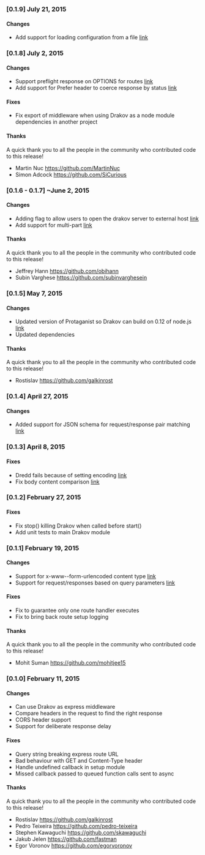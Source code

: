 ### [0.1.9] July 21, 2015

#### Changes

* Add support for loading configuration from a file [link](https://github.com/Aconex/drakov/pull/71)


### [0.1.8] July 2, 2015

#### Changes

* Support preflight response on OPTIONS for routes [link](https://github.com/Aconex/drakov/pull/59)
* Add support for Prefer header to coerce response by status [link](https://github.com/Aconex/drakov/pull/61)

#### Fixes

* Fix export of middleware when using Drakov as a node module dependencies in another project

#### Thanks

A quick thank you to all the people in the community who contributed code to this release!

* Martin Nuc https://github.com/MartinNuc
* Simon Adcock https://github.com/SiCurious


### [0.1.6 - 0.1.7] ~June 2, 2015

#### Changes

* Adding flag to allow users to open the drakov server to external host [link](https://github.com/Aconex/drakov/pull/55)
* Add support for multi-part [link](https://github.com/Aconex/drakov/pull/56)

#### Thanks

A quick thank you to all the people in the community who contributed code to this release!

* Jeffrey Hann https://github.com/obihann
* Subin Varghese https://github.com/subinvarghesein


### [0.1.5] May 7, 2015

#### Changes

* Updated version of Protaganist so Drakov can build on 0.12 of node.js [link](https://github.com/Aconex/drakov/pull/52)
* Updated dependencies

#### Thanks

A quick thank you to all the people in the community who contributed code to this release!

* Rostislav https://github.com/galkinrost


### [0.1.4] April 27, 2015

#### Changes

* Added support for JSON schema for request/response pair matching [link](https://github.com/Aconex/drakov/pull/50)


### [0.1.3] April 8, 2015

#### Fixes

* Dredd fails because of setting encoding  [link](https://github.com/Aconex/drakov/issues/44)
* Fix body content comparison [link](https://github.com/Aconex/drakov/issues/49)


### [0.1.2] February 27, 2015

#### Fixes

* Fix stop() killing Drakov when called before start()
* Add unit tests to main Drakov module


### [0.1.1] February 19, 2015

#### Changes

* Support for x-www--form-urlencoded content type [link](https://github.com/Aconex/drakov/pull/34)
* Support for request/responses based on query parameters [link](https://github.com/Aconex/drakov/issues/11)


#### Fixes

* Fix to guarantee only one route handler executes
* Fix to bring back route setup logging


#### Thanks

A quick thank you to all the people in the community who contributed code to this release!

* Mohit Suman https://github.com/mohitjee15


### [0.1.0] February 11, 2015

#### Changes

* Can use Drakov as express middleware
* Compare headers in the request to find the right response
* CORS header support
* Support for deliberate response delay


#### Fixes

* Query string breaking express route URL
* Bad behaviour with GET and Content-Type header
* Handle undefined callback in setup module
* Missed callback passed to queued function calls sent to async


#### Thanks

A quick thank you to all the people in the community who contributed code to this release!

* Rostislav https://github.com/galkinrost
* Pedro Teixeira https://github.com/pedro-teixeira
* Stephen Kawaguchi https://github.com/skawaguchi
* Jakub Jelen https://github.com/fastman
* Egor Voronov https://github.com/egorvoronov
